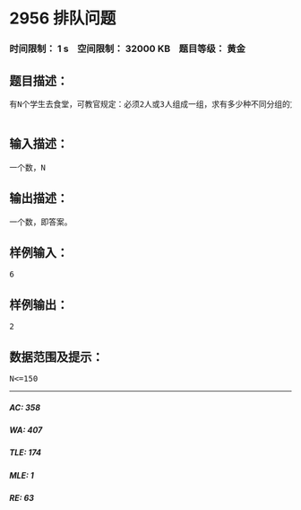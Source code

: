 # 2956 排队问题   
### 时间限制： 1 s&nbsp;&nbsp;&nbsp;&nbsp;空间限制： 32000 KB&nbsp;&nbsp;&nbsp;&nbsp;题目等级： 黄金  
## 题目描述：  

<pre>
有N个学生去食堂，可教官规定：必须2人或3人组成一组，求有多少种不同分组的方法。
 
</pre>
  
  
## 输入描述：  

<pre>
一个数，N
</pre>
  
  
## 输出描述：  

<pre>
一个数，即答案。
</pre>
  
  
## 样例输入：  

<pre>
6
</pre>
  
  
## 样例输出：  

<pre>
2
</pre>
  
  
## 数据范围及提示：  

<pre>
N<=150
</pre>
  
  
***  

##### AC: 358  
##### WA: 407  
##### TLE: 174  
##### MLE: 1  
##### RE: 63  
